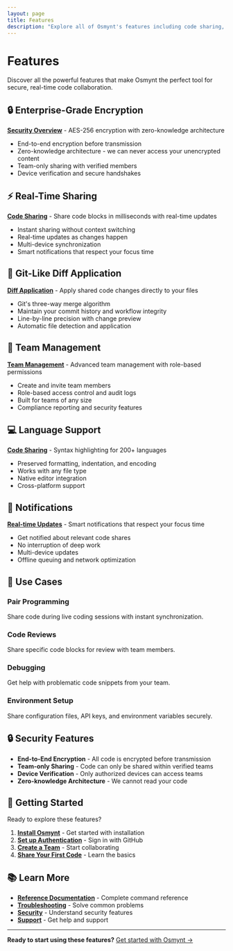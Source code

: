 ```yaml
---
layout: page
title: Features
description: "Explore all of Osmynt's features including code sharing, team management, device synchronization, and more."
---
```


# Features

Discover all the powerful features that make Osmynt the perfect tool for secure, real-time code collaboration.

## 🔒 Enterprise-Grade Encryption

**[Security Overview](security/overview)** - AES-256 encryption with zero-knowledge architecture
- End-to-end encryption before transmission
- Zero-knowledge architecture - we can never access your unencrypted content
- Team-only sharing with verified members
- Device verification and secure handshakes

## ⚡ Real-Time Sharing

**[Code Sharing](features/code-sharing)** - Share code blocks in milliseconds with real-time updates
- Instant sharing without context switching
- Real-time updates as changes happen
- Multi-device synchronization
- Smart notifications that respect your focus time

## 🔄 Git-Like Diff Application

**[Diff Application](features/diff-application)** - Apply shared code changes directly to your files
- Git's three-way merge algorithm
- Maintain your commit history and workflow integrity
- Line-by-line precision with change preview
- Automatic file detection and application

## 👥 Team Management

**[Team Management](features/team-management)** - Advanced team management with role-based permissions
- Create and invite team members
- Role-based access control and audit logs
- Built for teams of any size
- Compliance reporting and security features

## 💻 Language Support

**[Code Sharing](features/code-sharing)** - Syntax highlighting for 200+ languages
- Preserved formatting, indentation, and encoding
- Works with any file type
- Native editor integration
- Cross-platform support

## 🔔 Notifications

**[Real-time Updates](features/realtime-updates)** - Smart notifications that respect your focus time
- Get notified about relevant code shares
- No interruption of deep work
- Multi-device updates
- Offline queuing and network optimization

## 🎯 Use Cases

### Pair Programming
Share code during live coding sessions with instant synchronization.

### Code Reviews
Share specific code blocks for review with team members.

### Debugging
Get help with problematic code snippets from your team.

### Environment Setup
Share configuration files, API keys, and environment variables securely.

## 🔒 Security Features

- **End-to-End Encryption** - All code is encrypted before transmission
- **Team-only Sharing** - Code can only be shared within verified teams
- **Device Verification** - Only authorized devices can access teams
- **Zero-knowledge Architecture** - We cannot read your code

## 🚀 Getting Started

Ready to explore these features?

1. **[Install Osmynt](getting-started/installation)** - Get started with installation
2. **[Set up Authentication](getting-started/authentication)** - Sign in with GitHub
3. **[Create a Team](getting-started/teams)** - Start collaborating
4. **[Share Your First Code](getting-started/first-share)** - Learn the basics

## 📚 Learn More

- **[Reference Documentation](reference/commands)** - Complete command reference
- **[Troubleshooting](troubleshooting/common-issues)** - Solve common problems
- **[Security](security/overview)** - Understand security features
- **[Support](resources/support)** - Get help and support

---

**Ready to start using these features?** [Get started with Osmynt →](getting-started/installation)
